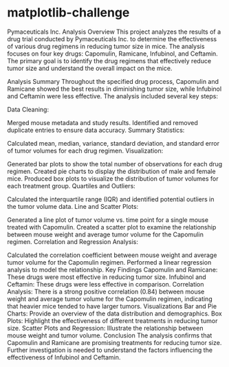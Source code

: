 # matplotlib-challenge
Pymaceuticals Inc. Analysis
Overview
This project analyzes the results of a drug trial conducted by Pymaceuticals Inc. to determine the effectiveness of various drug regimens in reducing tumor size in mice. The analysis focuses on four key drugs: Capomulin, Ramicane, Infubinol, and Ceftamin. The primary goal is to identify the drug regimens that effectively reduce tumor size and understand the overall impact on the mice.

Analysis Summary
Throughout the specified drug process, Capomulin and Ramicane showed the best results in diminishing tumor size, while Infubinol and Ceftamin were less effective. The analysis included several key steps:

Data Cleaning:

Merged mouse metadata and study results.
Identified and removed duplicate entries to ensure data accuracy.
Summary Statistics:

Calculated mean, median, variance, standard deviation, and standard error of tumor volumes for each drug regimen.
Visualization:

Generated bar plots to show the total number of observations for each drug regimen.
Created pie charts to display the distribution of male and female mice.
Produced box plots to visualize the distribution of tumor volumes for each treatment group.
Quartiles and Outliers:

Calculated the interquartile range (IQR) and identified potential outliers in the tumor volume data.
Line and Scatter Plots:

Generated a line plot of tumor volume vs. time point for a single mouse treated with Capomulin.
Created a scatter plot to examine the relationship between mouse weight and average tumor volume for the Capomulin regimen.
Correlation and Regression Analysis:

Calculated the correlation coefficient between mouse weight and average tumor volume for the Capomulin regimen.
Performed a linear regression analysis to model the relationship.
Key Findings
Capomulin and Ramicane: These drugs were most effective in reducing tumor size.
Infubinol and Ceftamin: These drugs were less effective in comparison.
Correlation Analysis: There is a strong positive correlation (0.84) between mouse weight and average tumor volume for the Capomulin regimen, indicating that heavier mice tended to have larger tumors.
Visualizations
Bar and Pie Charts: Provide an overview of the data distribution and demographics.
Box Plots: Highlight the effectiveness of different treatments in reducing tumor size.
Scatter Plots and Regression: Illustrate the relationship between mouse weight and tumor volume.
Conclusion
The analysis confirms that Capomulin and Ramicane are promising treatments for reducing tumor size. Further investigation is needed to understand the factors influencing the effectiveness of Infubinol and Ceftamin.
